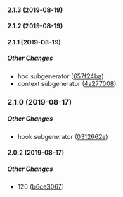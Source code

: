 #### 2.1.3 (2019-08-19)

#### 2.1.2 (2019-08-19)

#### 2.1.1 (2019-08-19)

##### Other Changes

* hoc subgenerator ([657f24ba](https://github.com/ElectronHacked/nextjs-typescript-antd/commit/657f24ba25d2f422e2055d9c332bc01e437eef47))
* context subgenerator ([4a277008](https://github.com/ElectronHacked/nextjs-typescript-antd/commit/4a277008a45b814a8b45576cfd4246520357ee4a))

### 2.1.0 (2019-08-17)

##### Other Changes

* hook subgenerator ([0312662e](https://github.com/ElectronHacked/nextjs-typescript-antd/commit/0312662e71c4649577d869550addb168631a06af))

#### 2.0.2 (2019-08-17)

##### Other Changes

*  120 ([b6ce3067](https://github.com/ElectronHacked/nextjs-typescript-antd/commit/b6ce3067eb612164b602b99d238a54bddb961ca6))

